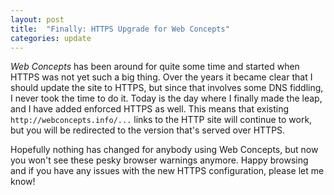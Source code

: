 ```yaml
---
layout: post
title:  "Finally: HTTPS Upgrade for Web Concepts"
categories: update
---
```


*Web Concepts* has been around for quite some time and started when HTTPS was not yet such a big thing. Over the years it became clear that I should update the site to HTTPS, but since that involves some DNS fiddling, I never took the time to do it. Today is the day where I finally made the leap, and I have added enforced HTTPS as well. This means that existing `http://webconcepts.info/...` links to the HTTP site will continue to work, but you will be redirected to the version that's served over HTTPS.

Hopefully nothing has changed for anybody using Web Concepts, but now you won't see these pesky browser warnings anymore. Happy browsing and if you have any issues with the new HTTPS configuration, please let me know!
